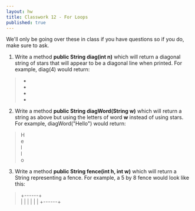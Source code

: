 ```yaml
---
layout: hw
title: Classwork 12 - For Loops
published: true
---
```


We'll only be going over these in class if you have questions so if you do, make sure to ask.

 1. Write a method **public String diag(int n)** which will return a diagonal string of stars that will appear to be a diagonal line when printed. For example, diag(4) would return:

 > *  
 >  *  
 >   *  
 >    *  

 2. Write a method **public String diagWord(String w)** which will return a string as above but using the letters of word **w** instead of using stars. For example, diagWord("Hello") would return:

 > H  
 >  e  
 >   l  
 >    l  
 >     o  

 3. Write a method **public String fence(int h, int w)** which will return a String representing a fence. For example, a 5 by 8 fence would look like this:

 > +------+  
 > |      |
 > |      |
 > |      |
 > +------+

